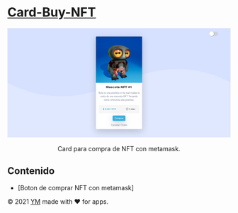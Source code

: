 # [Card-Buy-NFT](https://github.com/yef-marcano/Card-Buy-NFT)

<p align="center">
  <img src="https://github.com/yef-marcano/Card-Buy-NFT/blob/078254232cc82ecbfd0049911772bbceb4ff9557/assets/img/card-buy-nft.jpg?raw=true">
  <p align="center">Card para compra de NFT con metamask.</p>
</p>

## Contenido
* [Boton de comprar NFT con metamask]

© 2021 [YM](https://ymrest.com/) made with ❤️ for apps.